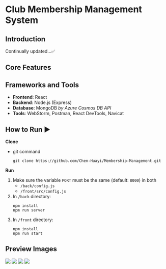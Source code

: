 # Club Membership Management System

## Introduction
Continually updated...✅

## Core Features
[//]: # (+ [x] Create account)
[//]: # (+ [x] User login)
[//]: # (+ [x] Update user profile)

## Frameworks and Tools
+ **Frontend**: React
+ **Backend**: Node.js (Express)
+ **Database**: MongoDB *by Azure Cosmos DB API*
+ **Tools**: WebStorm, Postman, React DevTools, Navicat

## How to Run ▶
**Clone**
+ git command
    ```shell
    git clone https://github.com/Chen-Huayi/Membership-Management.git
    ```
**Run**
1. Make sure the variable `PORT` must be the same (default: `8000`) in both
   + `/back/config.js`
   + `/front/src/config.js`
2. In `/back` directory:
    ```shell
    npm install
    npm run server
    ```
3. In `/front` directory:
    ```shell
    npm install
    npm run start
    ```
## Preview Images
![](/img/)
![](/img/)
![](/img/)
![](/img/)
